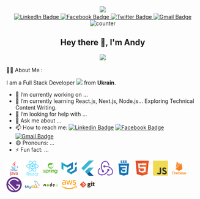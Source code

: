 <!-- **AndySanych/AndySanych** is a ✨ _special_ ✨ repository because its `README.md` (this file) appears on your GitHub profile. -->

<!-- header -->
<div id="header" align="center">
  <img src="https://media.giphy.com/media/IeRdg7gLkfK1ly2mFU/giphy.gif" width="150"/>
<!-- a network of social interactions and personal relationships -->
  <div id="badges">
  <a href="your-linkedin-URL">
    <img src="https://img.shields.io/badge/LinkedIn-0a66c2?style=flat-square&logo=linkedin&logoColor=inherit" alt="LinkedIn Badge"/>
  </a>
  <a href="https://www.facebook.com/help/668969529866328/?helpref=uf_share">
    <img src="https://img.shields.io/badge/Facebook-1877f2?style=flat-square&logo=facebook&logoColor=white" alt="Facebook Badge"/>
  </a>
  <a href="your-twitter-URL">
    <img src="https://img.shields.io/badge/Twitter-1d9bf0?style=flat-square&logo=twitter&logoColor=white" alt="Twitter Badge"/>
  </a>
    <a href="mailto:andy.machula@gmail.com">
    <img src="https://img.shields.io/badge/Gmail-d3d3d3?style=flat-square&logo=gmail&logoColor=inherit" alt="Gmail Badge"/>
  </a>
</div>
<!--  github profile views counter  -->
  <img src="https://komarev.com/ghpvc/?username=AndySanych&style=flat-square&color=yellowgreen" alt="counter"/>
<!--  title greeting  -->
  <h2>Hey there 👋, I'm Andy</h2>
</div>
<div align="center">
  <img src="https://media.giphy.com/media/YOqZF2wH00Pr3rye73/giphy.gif" width="500" />
</div>

:man_technologist: About Me :

I am a Full Stack Developer <img src="https://media.giphy.com/media/WUlplcMpOCEmTGBtBW/giphy.gif" width="30"> from **Ukrain**.

<!-- - :telescope: I’m working as a Software Engineer and contributing to frontend and backend for building web applications.

- :seedling: Exploring Technical Content Writing.

- :zap: In my free time, I solve problems on GeeksforGeeks and read tech articles.

- :mailbox:How to reach me: [![Linkedin Badge](https://img.shields.io/badge/-kakbar-blue?style=flat&logo=Linkedin&logoColor=white)](your-linkedin-url)

Here are some ideas to get you started: -->

- 🔭 I’m currently working on ...
- 🌱 I’m currently learning React.js, Next.js, Node.js... Exploring Technical Content Writing.
- 🤔 I’m looking for help with ...
- 💬 Ask me about ...
- 📫 How to reach me: [![Linkedin Badge](https://img.shields.io/badge/-View_my_LinkeIn_Profile-0a66c2?style=flat&logo=Linkedin&logoColor=inherit)](your-linkedin-url) [![Facebook Badge](https://img.shields.io/badge/-Find_me_on_Facebook-1877f2?style=flat&logo=Facebook&logoColor=white)](https://www.facebook.com/profile.php?id=100024447743137) [![Gmail Badge](https://img.shields.io/badge/-Email_me-d3d3d3?style=flat&logo=Gmail&logoColor=inherit)](mailto:andy.machula@gmail.com)
- 😄 Pronouns: ...
- ⚡ Fun fact: ...
<div>
  <img src="https://github.com/devicons/devicon/blob/master/icons/java/java-original-wordmark.svg" title="Java" alt="Java" width="40" height="40"/>&nbsp;
  <img src="https://github.com/devicons/devicon/blob/master/icons/react/react-original-wordmark.svg" title="React" alt="React" width="40" height="40"/>&nbsp;
  <img src="https://github.com/devicons/devicon/blob/master/icons/spring/spring-original-wordmark.svg" title="Spring" alt="Spring" width="40" height="40"/>&nbsp;
  <img src="https://github.com/devicons/devicon/blob/master/icons/materialui/materialui-original.svg" title="Material UI" alt="Material UI" width="40" height="40"/>&nbsp;
  <img src="https://github.com/devicons/devicon/blob/master/icons/flutter/flutter-original.svg" title="Flutter" alt="Flutter" width="40" height="40"/>&nbsp;
  <img src="https://github.com/devicons/devicon/blob/master/icons/redux/redux-original.svg" title="Redux" alt="Redux " width="40" height="40"/>&nbsp;
  <img src="https://github.com/devicons/devicon/blob/master/icons/css3/css3-plain-wordmark.svg"  title="CSS3" alt="CSS" width="40" height="40"/>&nbsp;
  <img src="https://github.com/devicons/devicon/blob/master/icons/html5/html5-original.svg" title="HTML5" alt="HTML" width="40" height="40"/>&nbsp;
  <img src="https://github.com/devicons/devicon/blob/master/icons/javascript/javascript-original.svg" title="JavaScript" alt="JavaScript" width="40" height="40"/>&nbsp;
  <img src="https://github.com/devicons/devicon/blob/master/icons/firebase/firebase-plain-wordmark.svg" title="Firebase" alt="Firebase" width="40" height="40"/>&nbsp;
  <img src="https://github.com/devicons/devicon/blob/master/icons/gatsby/gatsby-original.svg" title="Gatsby"  alt="Gatsby" width="40" height="40"/>&nbsp;
  <img src="https://github.com/devicons/devicon/blob/master/icons/mysql/mysql-original-wordmark.svg" title="MySQL"  alt="MySQL" width="40" height="40"/>&nbsp;
  <img src="https://github.com/devicons/devicon/blob/master/icons/nodejs/nodejs-original-wordmark.svg" title="NodeJS" alt="NodeJS" width="40" height="40"/>&nbsp;
  <img src="https://github.com/devicons/devicon/blob/master/icons/amazonwebservices/amazonwebservices-plain-wordmark.svg" title="AWS" alt="AWS" width="40" height="40"/>&nbsp;
  <img src="https://github.com/devicons/devicon/blob/master/icons/git/git-original-wordmark.svg" title="Git" **alt="Git" width="40" height="40"/>
</div>
